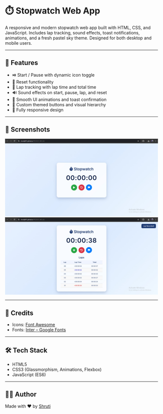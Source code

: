 # ⏱️ Stopwatch Web App

A responsive and modern stopwatch web app built with HTML, CSS, and JavaScript. Includes lap tracking, sound effects, toast notifications, animations, and a fresh pastel sky theme. Designed for both desktop and mobile users.

---

## 🚀 Features

- ⏯️ Start / Pause with dynamic icon toggle  
- 🧹 Reset functionality  
- 🏁 Lap tracking with lap time and total time  
- 🔊 Sound effects on start, pause, lap, and reset  
- 🌈 Smooth UI animations and toast confirmation  
- 🎨 Custom themed buttons and visual hierarchy  
- 📱 Fully responsive design

---

## 📸 Screenshots

![Screenshot 1](./ss1.jpeg)  
![Screenshot 2](./ss2.jpeg)

---


## 🙌 Credits

- Icons: [Font Awesome](https://fontawesome.com/)  
- Fonts: [Inter – Google Fonts](https://fonts.google.com/specimen/Inter)

---

## 🛠️ Tech Stack

- HTML5  
- CSS3 (Glassmorphism, Animations, Flexbox)  
- JavaScript (ES6)  

---

## 👩‍💻 Author

Made with ❤️ by [Shruti](https://github.com/Shrutiji007)
